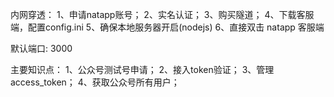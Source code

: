 内网穿透：
	1、申请natapp账号；
	2、实名认证；
	3、购买隧道；
	4、下载客服端，配置config.ini
	5、确保本地服务器开启(nodejs)
	6、直接双击 natapp 客服端

默认端口: 3000

主要知识点：
	1、公众号测试号申请；
	2、接入token验证；
	3、管理access_token；
	4、获取公众号所有用户；